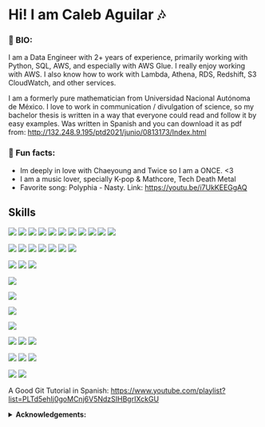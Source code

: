 # Hi! I am Caleb Aguilar :notes:

### 💬 BIO: 
I am a Data Engineer with 2+ years of experience, primarily working with Python, SQL, AWS, and especially with AWS Glue. I really enjoy working with AWS. I also know how to work with Lambda, Athena, RDS, Redshift, S3 CloudWatch, and other services.

I am a formerly pure mathematician from Universidad Nacional Autónoma de México. I love to work in communication / divulgation of science, so my bachelor thesis is written in a way that everyone could read and follow it by easy examples. Was written in Spanish and you can download it as pdf from: http://132.248.9.195/ptd2021/junio/0813173/Index.html

### :dress: Fun facts: 
  - Im deeply in love with Chaeyoung and Twice so I am a ONCE. <3 
  - I am a music lover, specially K-pop & Mathcore, Tech Death Metal
  - Favorite song: Polyphia - Nasty. Link: https://youtu.be/i7UkKEEGgAQ
  
## Skills
![](https://img.shields.io/badge/AWS-Glue-informational?style=plastic&logo=Amazon-AWS&logoColor=FF9900&color=FF9900)
![](https://img.shields.io/badge/AWS-S3-informational?style=plastic&logo=Amazon-S3&logoColor=FF9900&color=FF9900)
![](https://img.shields.io/badge/AWS-RDS-informational?style=plastic&logo=Amazon-RDS&logoColor=FF9900&color=FF9900)
![](https://img.shields.io/badge/AWS-Redshift-informational?style=plastic&logo=Amazon-AWS&logoColor=FF9900&color=FF9900)
![](https://img.shields.io/badge/AWS-EC2-informational?style=plastic&logo=Amazon-EC2&logoColor=FF9900&color=FF9900)
![](https://img.shields.io/badge/AWS-CloudFormation-informational?style=plastic&logo=Amazon-AWS&logoColor=FF9900&color=FF9900)
![](https://img.shields.io/badge/AWS-Step_Functions-informational?style=plastic&logo=Amazon-AWS&logoColor=FF9900&color=FF9900)
![](https://img.shields.io/badge/AWS-SNS-informational?style=plastic&logo=amazonsimpleemailservice&logoColor=FF9900&color=FF9900)
![](https://img.shields.io/badge/AWS-SES-informational?style=plastic&logo=Amazon-AWS&logoColor=FF9900&color=FF9900)
![](https://img.shields.io/badge/AWS-Lambda-informational?style=plastic&logo=AWS-Lambda&logoColor=FF9900&color=FF9900)
![](https://img.shields.io/badge/AWS-Athena-informational?style=plastic&logo=Amazon-AWS&logoColor=FF9900&color=FF9900)

![](https://img.shields.io/badge/Python-3.7+-informational?&style=plastic&logo=python&logoColor=blue&color=00cccc)
![](https://img.shields.io/badge/Python-NumPy-informational?style=plastic&logo=numpy&logoColor=blue&color=00cccc)
![](https://img.shields.io/badge/Python-Pandas-informational?style=plastic&logo=pandas&logoColor=blue&color=00cccc)
![](https://img.shields.io/badge/Python-Dash-informational?style=plastic&logo=plotly&logoColor=blue&color=00cccc)
![](https://img.shields.io/badge/Python-Plotly-informational?style=plastic&logo=plotly&logoColor=blue&color=00cccc)
![](https://img.shields.io/badge/Python-Matplotlib-informational?&style=plastic&logo=python&logoColor=blue&color=00cccc)
![](https://img.shields.io/badge/Python-Seaborn-informational?&style=plastic&logo=python&logoColor=blue&color=00cccc)

![](https://img.shields.io/badge/Dashboards-Tableau-informational?style=plastic&logo=tableau&logoColor=white&color=FFFFE0)
![](https://img.shields.io/badge/Dashboards-Power_BI-informational?style=plastic&logo=powerbi&logoColor=white&color=FFFFE0)
![](https://img.shields.io/badge/Dashboards-AWS_QuickSight-informational?style=plastic&color=FFFFE0)

![](https://img.shields.io/badge/SQL-PostgreSQL-informational?style=plastic&logo=postgreSQL&logoColor=blue&color=2C3E50)

![](https://img.shields.io/badge/Shell_Scripting-Bash-informational?style=plastic&logo=gnubash&logoColor=50C878&color=50C878)

![](https://img.shields.io/badge/Big_Data-Spark-informational?style=plastic&logo=apachespark&logoColor=E4682A&color=E4682A)

![](https://img.shields.io/badge/Containers-Docker-informational?style=plastic&logo=docker&logoColor=0db7ed&color=0db7ed)

![](https://img.shields.io/badge/OS-Windows-informational?style=plastic&logo=windows&logoColor=black&color=black)
![](https://img.shields.io/badge/OS-Linux-informational?style=plastic&logo=linux&logoColor=black&color=black)
![](https://img.shields.io/badge/OS-MACOS-informational?style=plastic&logo=macos&logoColor=black&color=black)

![](https://img.shields.io/badge/VCS-Git-informational?style=plastic&logo=git&logoColor=#E74C3C&color=#E74C3C)
![](https://img.shields.io/badge/VCS-GitHub-informational?style=plastic&logo=github&logoColor=#E74C3C&color=#E74C3C)
![](https://img.shields.io/badge/VCS-AWS_CodeCommit-informational?style=plastic&logo=CodeCommit&logoColor=#E74C3C&color=#E74C3C)

![](https://img.shields.io/badge/IDE-Visual--Studio--Code-informational?style=plastic&logo=visualstudiocode&logoColor=#81D4FA&color=#81D4FA)
![](https://img.shields.io/badge/IDE-Jupyter--Notebook-informational?style=plastic&logo=Jupyter&logoColor=#FF9800&color=#FF9800)

A Good Git Tutorial in Spanish: https://www.youtube.com/playlist?list=PLTd5ehIj0goMCnj6V5NdzSIHBgrIXckGU

<details close>
 <summary> <b>Acknowledgements:</b> </summary>
  
  - [Skills badges](https://shields.io/)
  
</details>
<!--
**Proggleb/Proggleb** is a ✨ _special_ ✨ repository because its `README.md` (this file) appears on your GitHub profile.
-->
